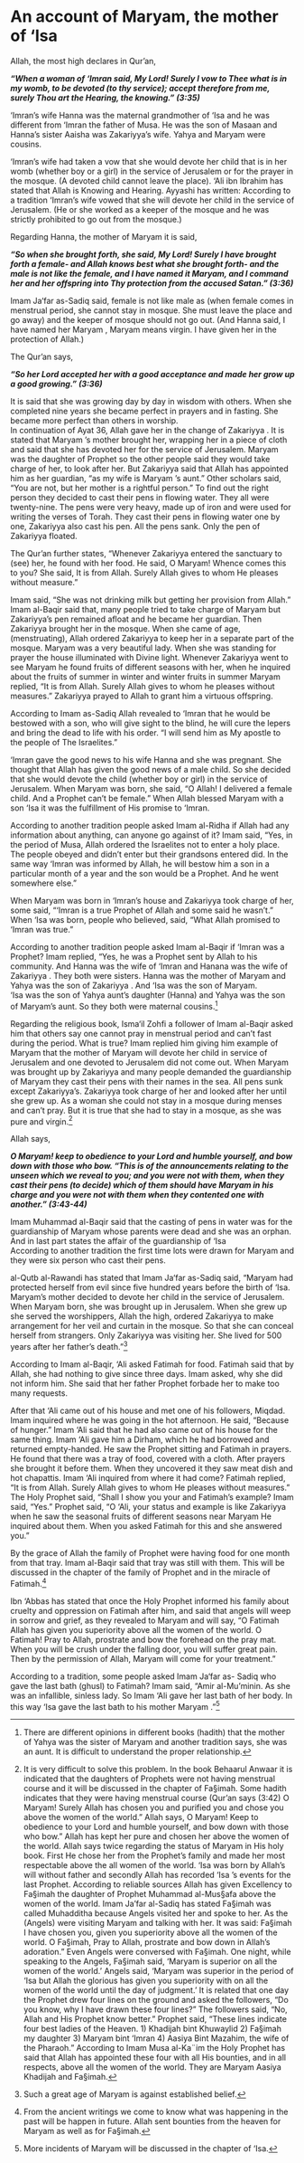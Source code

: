 An account of Maryam, the mother of ‘Isa
========================================

Allah, the most high declares in Qur’an,

***“When a woman of ‘Imran said, My Lord! Surely I vow to Thee what is
in my womb, to be devoted (to thy service); accept therefore from me,
surely Thou art the Hearing, the knowing.” (3:35)***

‘Imran’s wife Hanna was the maternal grandmother of ‘Isa and he was
different from ‘Imran the father of Musa. He was the son of Masaan and
Hanna’s sister Aaisha was Zakariyya’s wife. Yahya and Maryam were
cousins.

‘Imran’s wife had taken a vow that she would devote her child that is in
her womb (whether boy or a girl) in the service of Jerusalem or for the
prayer in the mosque. (A devoted child cannot leave the place). ‘Ali ibn
Ibrahim has stated that Allah is Knowing and Hearing. Ayyashi has
written: According to a tradition ‘Imran’s wife vowed that she will
devote her child in the service of Jerusalem. (He or she worked as a
keeper of the mosque and he was strictly prohibited to go out from the
mosque.)

Regarding Hanna, the mother of Maryam it is said,

***“So when she brought forth, she said, My Lord! Surely I have brought
forth a female- and Allah knows best what she brought forth- and the
male is not like the female, and I have named it Maryam, and I command
her and her offspring into Thy protection from the accused Satan.”
(3:36)***

Imam Ja‘far as-Sadiq said, female is not like male as (when female comes
in menstrual period, she cannot stay in mosque. She must leave the place
and go away) and the keeper of mosque should not go out. (And Hanna
said, I have named her Maryam , Maryam means virgin. I have given her in
the protection of Allah.)

The Qur’an says,

***“So her Lord accepted her with a good acceptance and made her grow up
a good growing.” (3:36)***

It is said that she was growing day by day in wisdom with others. When
she completed nine years she became perfect in prayers and in fasting.
She became more perfect than others in worship.  
 In continuation of Ayat 36, Allah gave her in the change of Zakariyya .
It is stated that Maryam ’s mother brought her, wrapping her in a piece
of cloth and said that she has devoted her for the service of Jerusalem.
Maryam was the daughter of Prophet so the other people said they would
take charge of her, to look after her. But Zakariyya said that Allah has
appointed him as her guardian, “as my wife is Maryam ’s aunt.” Other
scholars said, “You are not, but her mother is a rightful person.” To
find out the right person they decided to cast their pens in flowing
water. They all were twenty-nine. The pens were very heavy, made up of
iron and were used for writing the verses of Torah. They cast their pens
in flowing water one by one, Zakariyya also cast his pen. All the pens
sank. Only the pen of Zakariyya floated.

The Qur’an further states, “Whenever Zakariyya entered the sanctuary to
(see) her, he found with her food. He said, O Maryam! Whence comes this
to you? She said, It is from Allah. Surely Allah gives to whom He
pleases without measure.”

Imam said, “She was not drinking milk but getting her provision from
Allah.” Imam al-Baqir said that, many people tried to take charge of
Maryam but Zakariyya’s pen remained afloat and he became her guardian.
Then Zakariyya brought her in the mosque. When she came of age,
(menstruating), Allah ordered Zakariyya to keep her in a separate part
of the mosque. Maryam was a very beautiful lady. When she was standing
for prayer the house illuminated with Divine light. Whenever Zakariyya
went to see Maryam he found fruits of different seasons with her, when
he inquired about the fruits of summer in winter and winter fruits in
summer Maryam replied, “It is from Allah. Surely Allah gives to whom he
pleases without measures.” Zakariyya prayed to Allah to grant him a
virtuous offspring.

According to Imam as-Sadiq Allah revealed to ‘Imran that he would be
bestowed with a son, who will give sight to the blind, he will cure the
lepers and bring the dead to life with his order. “I will send him as My
apostle to the people of The Israelites.”

‘Imran gave the good news to his wife Hanna and she was pregnant. She
thought that Allah has given the good news of a male child. So she
decided that she would devote the child (whether boy or girl) in the
service of Jerusalem. When Maryam was born, she said, “O Allah! I
delivered a female child. And a Prophet can’t be female.” When Allah
blessed Maryam with a son ‘Isa it was the fulfillment of His promise to
‘Imran.

According to another tradition people asked Imam al-Ridha if Allah had
any information about anything, can anyone go against of it? Imam said,
“Yes, in the period of Musa, Allah ordered the Israelites not to enter a
holy place. The people obeyed and didn’t enter but their grandsons
entered did. In the same way ‘Imran was informed by Allah, he will
bestow him a son in a particular month of a year and the son would be a
Prophet. And he went somewhere else.”

When Maryam was born in ‘Imran’s house and Zakariyya took charge of her,
some said, “‘Imran is a true Prophet of Allah and some said he wasn’t.”
When ‘Isa was born, people who believed, said, “What Allah promised to
‘Imran was true.”

According to another tradition people asked Imam al-Baqir if ‘Imran was
a Prophet? Imam replied, “Yes, he was a Prophet sent by Allah to his
community. And Hanna was the wife of ‘Imran and Hanana was the wife of
Zakariyya . They both were sisters. Hanna was the mother of Maryam and
Yahya was the son of Zakariyya . And ‘Isa was the son of Maryam.  
 ‘Isa was the son of Yahya aunt’s daughter (Hanna) and Yahya was the son
of Maryam’s aunt. So they both were maternal cousins.[^1]

Regarding the religious book, Isma‘il Zohfi a follower of Imam al-Baqir
asked him that others say one cannot pray in menstrual period and can’t
fast during the period. What is true? Imam replied him giving him
example of Maryam that the mother of Maryam will devote her child in
service of Jerusalem and one devoted to Jerusalem did not come out. When
Maryam was brought up by Zakariyya and many people demanded the
guardianship of Maryam they cast their pens with their names in the sea.
All pens sunk except Zakariyya’s. Zakariyya took charge of her and
looked after her until she grew up. As a woman she could not stay in a
mosque during menses and can’t pray. But it is true that she had to stay
in a mosque, as she was pure and virgin.[^2]

Allah says,

***O Maryam! keep to obedience to your Lord and humble yourself, and bow
down with those who bow. “This is of the announcements relating to the
unseen which we reveal to you; and you were not with them, when they
cast their pens (to decide) which of them should have Maryam in his
charge and you were not with them when they contented one with another.”
(3:43-44)***

Imam Muhammad al-Baqir said that the casting of pens in water was for
the guardianship of Maryam whose parents were dead and she was an
orphan. And in last part states the affair of the guardianship of ‘Isa  
 According to another tradition the first time lots were drawn for
Maryam and they were six person who cast their pens.

al-Qutb al-Rawandi has stated that Imam Ja‘far as-Sadiq said, “Maryam
had protected herself from evil since five hundred years before the
birth of ‘Isa. Maryam’s mother decided to devote her child in the
service of Jerusalem. When Maryam born, she was brought up in Jerusalem.
When she grew up she served the worshippers, Allah the high, ordered
Zakariyya to make arrangement for her veil and curtain in the mosque. So
that she can conceal herself from strangers. Only Zakariyya was visiting
her. She lived for 500 years after her father’s death.”[^3]

According to Imam al-Baqir, ‘Ali asked Fatimah for food. Fatimah said
that by Allah, she had nothing to give since three days. Imam asked, why
she did not inform him. She said that her father Prophet forbade her to
make too many requests.

After that ‘Ali came out of his house and met one of his followers,
Miqdad. Imam inquired where he was going in the hot afternoon. He said,
“Because of hunger.” Imam ‘Ali said that he had also came out of his
house for the same thing. Imam ‘Ali gave him a Dirham, which he had
borrowed and returned empty-handed. He saw the Prophet sitting and
Fatimah in prayers. He found that there was a tray of food, covered with
a cloth. After prayers she brought it before them. When they uncovered
it they saw meat dish and hot chapattis. Imam ‘Ali inquired from where
it had come? Fatimah replied, “It is from Allah. Surely Allah gives to
whom He pleases without measures.” The Holy Prophet said, “Shall I show
you your and Fatimah’s example? Imam said, “Yes.” Prophet said, “O ‘Ali,
your status and example is like Zakariyya when he saw the seasonal
fruits of different seasons near Maryam He inquired about them. When you
asked Fatimah for this and she answered you.”

By the grace of Allah the family of Prophet were having food for one
month from that tray. Imam al-Baqir said that tray was still with them.
This will be discussed in the chapter of the family of Prophet and in
the miracle of Fatimah.[^4]

Ibn ‘Abbas has stated that once the Holy Prophet informed his family
about cruelty and oppression on Fatimah after him, and said that angels
will weep in sorrow and grief, as they revealed to Maryam and will say,
“O Fatimah Allah has given you superiority above all the women of the
world. O Fatimah! Pray to Allah, prostrate and bow the forehead on the
pray mat. When you will be crush under the falling door, you will suffer
great pain. Then by the permission of Allah, Maryam will come for your
treatment.”

According to a tradition, some people asked Imam Ja‘far as- Sadiq who
gave the last bath (ghusl) to Fatimah? Imam said, “Amir al-Mu’minin. As
she was an infallible, sinless lady. So Imam ‘Ali gave her last bath of
her body. In this way ‘Isa gave the last bath to his mother Maryam
.”[^5]

[^1]: There are different opinions in different books (hadith) that the
mother of Yahya was the sister of Maryam and another tradition says, she
was an aunt. It is difficult to understand the proper relationship.

[^2]: It is very difficult to solve this problem. In the book Behaarul
Anwaar it is indicated that the daughters of Prophets were not having
menstrual course and it will be discussed in the chapter of Fa§imah.
Some hadith indicates that they were having menstrual course (Qur’an
says (3:42) O Maryam! Surely Allah has chosen you and purified you and
chose you above the women of the world.” Allah says, O Maryam! Keep to
obedience to your Lord and humble yourself, and bow down with those who
bow.” Allah has kept her pure and chosen her above the women of the
world. Allah says twice regarding the status of Maryam in His holy book.
First He chose her from the Prophet’s family and made her most
respectable above the all women of the world. ‘Isa was born by Allah’s
will without father and secondly Allah has recorded ‘Isa ’s events for
the last Prophet. According to reliable sources Allah has given
Excellency to Fa§imah the daughter of Prophet Muhammad al-Mus§afa above
the women of the world. Imam Ja’far al-Sadiq has stated Fa§imah was
called Muhadditha because Angels visited her and spoke to her. As the
(Angels) were visiting Maryam and talking with her. It was said: Fa§imah
I have chosen you, given you superiority above all the women of the
world. O Fa§imah, Pray to Allah, prostrate and bow down in Allah’s
adoration.” Even Angels were conversed with Fa§imah. One night, while
speaking to the Angels, Fa§imah said, ‘Maryam is superior on all the
women of the world.’ Angels said, ‘Maryam was superior in the period of
‘Isa but Allah the glorious has given you superiority with on all the
women of the world until the day of judgment.’ It is related that one
day the Prophet drew four lines on the ground and asked the followers,
“Do you know, why I have drawn these four lines?” The followers said,
“No, Allah and His Prophet know better.” Prophet said, “These lines
indicate four best ladies of the Heaven. 1) Khadijah bint Khuwaylid 2)
Fa§imah my daughter 3) Maryam bint ‘Imran 4) Aasiya Bint Mazahim, the
wife of the Pharaoh.” According to Imam Musa al-Ka¨im the Holy Prophet
has said that Allah has appointed these four with all His bounties, and
in all respects, above all the women of the world. They are Maryam
Aasiya Khadijah and Fa§imah.

[^3]: Such a great age of Maryam is against established belief.

[^4]: From the ancient writings we come to know what was happening in
the past will be happen in future. Allah sent bounties from the heaven
for Maryam as well as for Fa§imah.

[^5]: More incidents of Maryam will be discussed in the chapter of ‘Isa.


